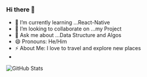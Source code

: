 ### Hi there 👋

- 🌱 I’m currently learning ...React-Native 
- 👯 I’m looking to collaborate on ...my Project
- 💬 Ask me about ...Data Structure and Algos
- 😄 Pronouns: He/Him
- ⚡ About Me: I love to travel and explore new places
- 
![GitHub Stats](https://github-readme-stats.vercel.app/api?username=abhishekg625&theme=radical)
